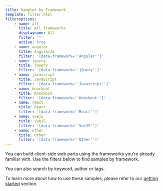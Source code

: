 ```yaml
---
title: Samples by Framework
template: filter.html
filteroptions:
    - name: all
      title: All frameworks
      displayname: All
      filter: '*'
      active: true
    - name: angular
      title: AngularJS
      filter: '[data-framework=''Angular'']'
    - name: jquery
      title: jQuery
      filter: '[data-framework=''jQuery'']'
    - name: javascript
      title: JavaScript
      filter: '[data-framework=''Javascript'']'
    - name: knockout
      title: Knockout
      filter: '[data-framework=''Knockout'']'
    - name: react
      title: React
      filter: '[data-framework=''React'']'
    - name: vuejs
      title: VueJS
      filter: '[data-framework=''VueJS'']'
    - name: other
      title: Other
      filter: '[data-framework=''Other'']'
---
```


You can build client-side web parts using the frameworks you're already familiar with. Use the filters below to find samples by framework.

You can also search by keyword, author or tags.

To learn more about how to use these samples, please refer to our [getting started](./gettingstarted/index.md) section.